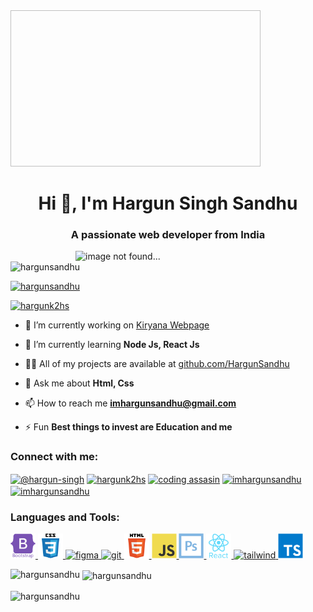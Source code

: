 <img href="https://img.freepik.com/free-vector/programmer-s-workplace-writing-code-laptop_80328-238.jpg?size=626&ext=jpg&ga=GA1.2.1998532857.1665122640" height="250px" width="400px">
<h1 align="center">Hi 👋, I'm Hargun Singh Sandhu</h1>
<h3 align="center">A passionate web developer from India</h3>
<img alt="image not found..." src="https://media.tenor.com/2uyENRmiUt0AAAAd/coding.gif" align="right" width="400">

<p align="left"> <img src="https://komarev.com/ghpvc/?username=hargunsandhu&label=Profile%20views&color=0e75b6&style=flat" alt="hargunsandhu" /> </p>

<p align="left"> <a href="https://github.com/ryo-ma/github-profile-trophy"><img src="https://github-profile-trophy.vercel.app/?username=hargunsandhu" alt="hargunsandhu" /></a> </p>

<p align="left"> <a href="https://twitter.com/hargunk2hs" target="blank"><img src="https://img.shields.io/twitter/follow/hargunk2hs?logo=twitter&style=for-the-badge" alt="hargunk2hs" /></a> </p>

- 🔭 I’m currently working on [Kiryana Webpage](kiryana.com.au)

- 🌱 I’m currently learning **Node Js, React Js**

- 👨‍💻 All of my projects are available at [github.com/HargunSandhu](github.com/HargunSandhu)

- 💬 Ask me about **Html, Css**

- 📫 How to reach me **imhargunsandhu@gmail.com**

- ⚡ Fun **Best things to invest are Education and me**

<h3 align="left">Connect with me:</h3>
<p align="left">
<a href="https://codepen.io/@hargun-singh" target="blank"><img align="center" src="https://raw.githubusercontent.com/rahuldkjain/github-profile-readme-generator/master/src/images/icons/Social/codepen.svg" alt="@hargun-singh" height="30" width="40" /></a>
<a href="https://twitter.com/hargunk2hs" target="blank"><img align="center" src="https://raw.githubusercontent.com/rahuldkjain/github-profile-readme-generator/master/src/images/icons/Social/twitter.svg" alt="hargunk2hs" height="30" width="40" /></a>
<a href="https://www.youtube.com/c/coding assasin" target="blank"><img align="center" src="https://raw.githubusercontent.com/rahuldkjain/github-profile-readme-generator/master/src/images/icons/Social/youtube.svg" alt="coding assasin" height="30" width="40" /></a>
<a href="https://www.hackerrank.com/imhargunsandhu" target="blank"><img align="center" src="https://raw.githubusercontent.com/rahuldkjain/github-profile-readme-generator/master/src/images/icons/Social/hackerrank.svg" alt="imhargunsandhu" height="30" width="40" /></a>
<a href="https://www.leetcode.com/imhargunsandhu" target="blank"><img align="center" src="https://raw.githubusercontent.com/rahuldkjain/github-profile-readme-generator/master/src/images/icons/Social/leet-code.svg" alt="imhargunsandhu" height="30" width="40" /></a>
</p>

<h3 align="left">Languages and Tools:</h3>
<p align="left"> <a href="https://getbootstrap.com" target="_blank" rel="noreferrer"> <img src="https://raw.githubusercontent.com/devicons/devicon/master/icons/bootstrap/bootstrap-plain-wordmark.svg" alt="bootstrap" width="40" height="40"/> </a> <a href="https://www.w3schools.com/css/" target="_blank" rel="noreferrer"> <img src="https://raw.githubusercontent.com/devicons/devicon/master/icons/css3/css3-original-wordmark.svg" alt="css3" width="40" height="40"/> </a> <a href="https://www.figma.com/" target="_blank" rel="noreferrer"> <img src="https://www.vectorlogo.zone/logos/figma/figma-icon.svg" alt="figma" width="40" height="40"/> </a> <a href="https://git-scm.com/" target="_blank" rel="noreferrer"> <img src="https://www.vectorlogo.zone/logos/git-scm/git-scm-icon.svg" alt="git" width="40" height="40"/> </a> <a href="https://www.w3.org/html/" target="_blank" rel="noreferrer"> <img src="https://raw.githubusercontent.com/devicons/devicon/master/icons/html5/html5-original-wordmark.svg" alt="html5" width="40" height="40"/> </a> <a href="https://developer.mozilla.org/en-US/docs/Web/JavaScript" target="_blank" rel="noreferrer"> <img src="https://raw.githubusercontent.com/devicons/devicon/master/icons/javascript/javascript-original.svg" alt="javascript" width="40" height="40"/> </a> <a href="https://www.photoshop.com/en" target="_blank" rel="noreferrer"> <img src="https://raw.githubusercontent.com/devicons/devicon/master/icons/photoshop/photoshop-line.svg" alt="photoshop" width="40" height="40"/> </a> <a href="https://reactjs.org/" target="_blank" rel="noreferrer"> <img src="https://raw.githubusercontent.com/devicons/devicon/master/icons/react/react-original-wordmark.svg" alt="react" width="40" height="40"/> </a> <a href="https://tailwindcss.com/" target="_blank" rel="noreferrer"> <img src="https://www.vectorlogo.zone/logos/tailwindcss/tailwindcss-icon.svg" alt="tailwind" width="40" height="40"/> </a> <a href="https://www.typescriptlang.org/" target="_blank" rel="noreferrer"> <img src="https://raw.githubusercontent.com/devicons/devicon/master/icons/typescript/typescript-original.svg" alt="typescript" width="40" height="40"/> </a> </p>

<p><img align="left" src="https://github-readme-stats.vercel.app/api/top-langs?username=hargunsandhu&show_icons=true&locale=en&layout=compact" alt="hargunsandhu" /></p>

<p>&nbsp;<img align="center" src="https://github-readme-stats.vercel.app/api?username=hargunsandhu&show_icons=true&locale=en" alt="hargunsandhu" /></p>

<p><img align="center" src="https://github-readme-streak-stats.herokuapp.com/?user=hargunsandhu&" alt="hargunsandhu" /></p>
